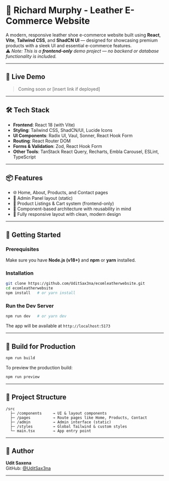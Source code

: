 # 👜 Richard Murphy - Leather E-Commerce Website

A modern, responsive leather shoe e-commerce website built using **React**, **Vite**, **Tailwind CSS**, and **ShadCN UI** — designed for showcasing premium products with a sleek UI and essential e-commerce features.  
⚠️ _Note: This is a **frontend-only** demo project — no backend or database functionality is included._

---

## 🔗 Live Demo

> Coming soon or [insert link if deployed]

---

## 🛠 Tech Stack

- **Frontend**: React 18 (with Vite)
- **Styling**: Tailwind CSS, ShadCN/UI, Lucide Icons
- **UI Components**: Radix UI, Vaul, Sonner, React Hook Form
- **Routing**: React Router DOM
- **Forms & Validation**: Zod, React Hook Form
- **Other Tools**: TanStack React Query, Recharts, Embla Carousel, ESLint, TypeScript

---

## 📦 Features

- 🌐 Home, About, Products, and Contact pages
- 🧾 Admin Panel layout (static)
- 🛒 Product Listings & Cart system (frontend-only)
- 🧩 Component-based architecture with reusability in mind
- 🎨 Fully responsive layout with clean, modern design

---

## 🚀 Getting Started

### Prerequisites

Make sure you have **Node.js (v18+)** and **npm** or **yarn** installed.

### Installation

```bash
git clone https://github.com/UditSax3na/ecomleatherwebsite.git
cd ecomleatherwebsite
npm install   # or yarn install
```

### Run the Dev Server

```bash
npm run dev   # or yarn dev
```

The app will be available at `http://localhost:5173`

---

## 🧪 Build for Production

```bash
npm run build
```

To preview the production build:

```bash
npm run preview
```

---

## 📁 Project Structure

```
/src
  ├─ /components     → UI & layout components
  ├─ /pages          → Route pages like Home, Products, Contact
  ├─ /admin          → Admin interface (static)
  ├─ /styles         → Global Tailwind & custom styles
  └─ main.tsx        → App entry point
```

---

## 👤 Author

**Udit Saxena**  
GitHub: [@UditSax3na](https://github.com/UditSax3na)

---